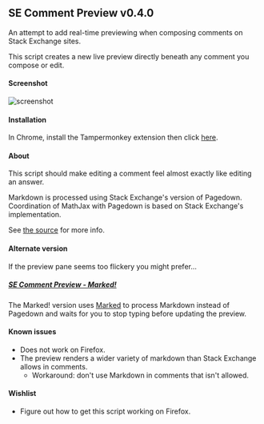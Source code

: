 ## SE Comment Preview v0.4.0

An attempt to add real-time previewing when composing comments on Stack Exchange sites.

This script creates a new live preview directly beneath any comment you compose or edit.

#### Screenshot

![screenshot](../../raw/master/screenshot.png)

#### Installation

In Chrome, install the Tampermonkey extension then click [here](../../raw/master/comment-preview.user.js).

#### About

This script should make editing a comment feel almost exactly like editing an answer.

Markdown is processed using Stack Exchange's version of Pagedown. Coordination of MathJax with Pagedown is based on Stack Exchange's implementation.

See [the source](MJPDEditing.js) for more info.

#### Alternate version

If the preview pane seems too flickery you might prefer...

##### [SE Comment Preview - Marked!](../../tree/marked-for-markdown)

The Marked! version uses [Marked](../../../../chjj/marked) to process Markdown instead of Pagedown and waits for you to stop typing before updating the preview.

#### Known issues
- Does not work on Firefox.
- The preview renders a wider variety of markdown than Stack Exchange allows in comments.
    - Workaround: don't use Markdown in comments that isn't allowed.

#### Wishlist
- Figure out how to get this script working on Firefox.
